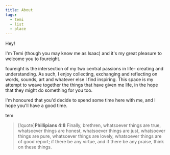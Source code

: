 ```yaml
---
title: About
tags:
  - temi
  - list
  - place
---
```


Hey!

I'm Temi (though you may know me as Isaac) and it's my great pleasure to welcome you to foureight.

foureight is the intersection of my two central passions in life- creating and understanding. As such, I enjoy collecting, exchanging and reflecting on words, sounds, art and whatever else I find inspiring. This space is my attempt to weave together the things that have given me life, in the hope that they might do something for you too.

I'm honoured that you'd decide to spend some time here with me, and I hope you'll have a good time.

tem

> [!quote]**Phillipians 4:8**
> Finally, brethren, whatsoever things are true, whatsoever things are honest, whatsoever things are just, whatsoever things are pure, whatsoever things are lovely, whatsoever things are of good report; if there be any virtue, and if there be any praise, think on these things.
